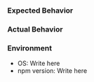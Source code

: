 ### Expected Behavior


### Actual Behavior


### Environment
- OS: Write here
- npm version: Write here

